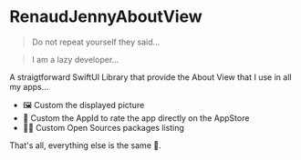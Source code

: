 # RenaudJennyAboutView

> Do not repeat yourself they said...

> I am a lazy developer...

A straigtforward SwiftUI Library that provide the About View that I use in all my apps...

* 🖼 Custom the displayed picture
* 📲 Custom the AppId to rate the app directly on the AppStore
* 👩‍💻 Custom Open Sources packages listing 

That's all, everything else is the same 😬.
